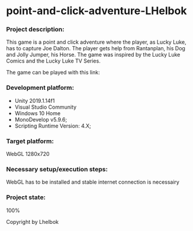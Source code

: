 # point-and-click-adventure-LHelbok

### Project description: 

This game is a point and click adventure where the player, as Lucky Luke, has to capture Joe Dalton.
The player gets help from Rantanplan, his Dog and Jolly Jumper, his Horse.
The game was inspired by the Lucky Luke Comics and the Lucky Luke TV Series.

The game can be played with this link:

### Development platform: 

- Unity 2019.1.14f1
- Visual Studio Community
- Windows 10 Home
- MonoDevelop v5.9.6;
- Scripting Runtime Version: 4.X;

### Target platform: 
WebGL 1280x720

### Necessary setup/execution steps: 

WebGL has to be installed and stable internet connection is necessairy

### Project state: 
100%

Copyright by Lhelbok
